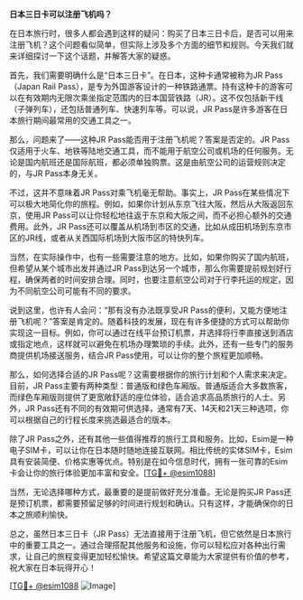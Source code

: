**日本三日卡可以注册飞机吗？**

在日本旅行时，很多人都会遇到这样的疑问：购买了日本三日卡后，是否可以用来注册飞机？这个问题看似简单，但实际上涉及多个方面的细节和规则。今天我们就来详细探讨一下这个话题，并解答大家的疑惑。

首先，我们需要明确什么是“日本三日卡”。在日本，这种卡通常被称为JR Pass（Japan Rail Pass），是专为外国游客设计的一种铁路通票。持有这种卡的游客可以在有效期内无限次乘坐指定范围内的日本国营铁路（JR）。这不仅包括新干线（子弹列车），还包括普通列车、快速列车等。可以说，JR Pass是许多游客在日本旅行期间最常用的交通工具之一。

那么，问题来了——这种JR Pass能否用于注册飞机呢？答案是否定的。JR Pass仅适用于火车、地铁等陆地交通工具，而不能用于航空公司或机场的任何服务。无论是国内航班还是国际航班，都必须单独购票。这是由航空公司的运营规则决定的，与JR Pass本身无关。

不过，这并不意味着JR Pass对乘飞机毫无帮助。事实上，JR Pass在某些情况下可以极大地简化你的旅程。例如，如果你计划从东京飞往大阪，然后从大阪返回东京，使用JR Pass可以让你轻松地往返于东京和大阪之间，而不必担心额外的交通费用。此外，JR Pass还可以覆盖从机场到市区的交通，比如从成田机场到东京市区的JR线，或者从关西国际机场到大阪市区的特快列车。

当然，在实际操作中，也有一些需要注意的地方。比如，如果你购买了国内航班，但希望从某个城市出发并通过JR Pass到达另一个城市，那么你需要提前规划好行程，确保两者的时间安排合理。同时，也要注意航空公司对于行李托运的规定，因为不同航空公司可能有不同的要求。

说到这里，也许有人会问：“那有没有办法既享受JR Pass的便利，又能方便地注册飞机呢？”答案是肯定的。随着科技的发展，现在有许多便捷的方式可以帮助你实现这一目标。例如，你可以通过在线平台预订机票，并选择将行李直接送到酒店或指定地点，这样就可以避免在机场办理繁琐的手续。此外，还有一些专门的服务商提供机场接送服务，结合JR Pass使用，可以让你的整个旅程更加顺畅。

那么，如何选择合适的JR Pass呢？这需要根据你的旅行计划和个人需求来决定。目前，JR Pass主要有两种类型：普通版和绿色车厢版。普通版适合大多数旅客，而绿色车厢版则提供了更宽敞舒适的座位体验，适合追求高品质旅行的人士。另外，JR Pass还有不同的有效期可供选择，通常有7天、14天和21天三种选项，你可以根据自己的行程长度来挑选最适合的版本。

除了JR Pass之外，还有其他一些值得推荐的旅行工具和服务。比如，Esim是一种电子SIM卡，可以让你在日本随时随地连接互联网。相比传统的实体SIM卡，Esim具有安装简便、价格实惠等优点。特别是在如今信息时代，拥有一张可靠的Esim卡会让你的旅行体验更加丰富和安全。[[TG💪+ @esim1088](https://t.me/s/esim1088)]

当然，无论选择哪种方式，最重要的是提前做好充分准备。无论是购买JR Pass还是预订机票，都需要预留足够的时间进行规划和确认。只有这样，才能确保你的日本之旅顺利愉快。

总之，虽然日本三日卡（JR Pass）无法直接用于注册飞机，但它依然是日本旅行中的重要工具之一。通过合理搭配其他服务和设施，你可以轻松应对各种出行需求，让自己的旅程变得更加轻松愉快。希望这篇文章能为大家提供有价值的参考，祝大家在日本玩得开心！

[[TG💪+ @esim1088](https://t.me/s/esim1088) ![Image](https://i.postimg.cc/4NQfJmqS/Snipaste-2025-05-13-00-14-12.png)]